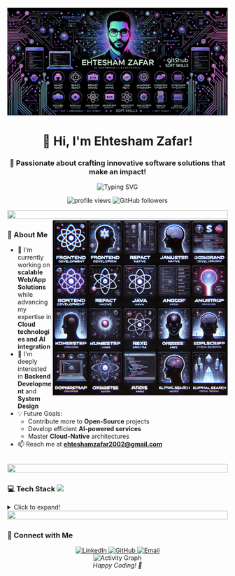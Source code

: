 ![github cover](https://github.com/EhteZafar/EhteZafar/blob/main/assets/banner-img.jpg)

<h1 align="center">👋 Hi, I'm Ehtesham Zafar!</h1>
<h3 align="center">🚀 Passionate about crafting innovative software solutions that make an impact!</h3>

<div align="center">
  <img src="https://readme-typing-svg.herokuapp.com?font=Fira+Code&pause=1000&width=435&lines=Full+Stack+Developer;AI+%26+Cloud+Enthusiast;Open+Source+Contributor" alt="Typing SVG" />
  
  <p align="center">
    <img src="https://komarev.com/ghpvc/?username=EhteZafar&label=Profile%20views&color=0e75b6&style=flat" alt="profile views" /> 
    <img alt="GitHub followers" src="https://img.shields.io/github/followers/EhteZafar?style=flat&color=0e75b6">
  </p>
</div>

<img src="https://i.imgur.com/dBaSKWF.gif" height="20" width="100%">

<img align="right" alt="Coding" width="400" src="https://raw.githubusercontent.com/EhteZafar/EhteZafar/refs/heads/main/assets/skills-img.webp">
<br>

### 🌟 About Me

- 🔭 I'm currently working on **scalable Web/App Solutions** while advancing my expertise in **Cloud technologies and AI integration**
- 🌱 I'm deeply interested in **Backend Development** and **System Design**
- 💡 Future Goals:
  - Contribute more to **Open-Source** projects
  - Develop efficient **AI-powered services**
  - Master **Cloud-Native** architectures
- 📫 Reach me at **ehteshamzafar2002@gmail.com**

<br>
<img src="https://i.imgur.com/dBaSKWF.gif" height="20" width="100%">

### 💻 Tech Stack <img src="https://media2.giphy.com/media/QssGEmpkyEOhBCb7e1/giphy.gif?cid=ecf05e47a0n3gi1bfqntqmob8g9aid1oyj2wr3ds3mg700bl&rid=giphy.gif" width="32px">

<details>
<summary>Click to expand!</summary>

- **Languages**  
<p align="left">
  <a href="https://skillicons.dev">
    <img src="https://skillicons.dev/icons?i=js,ts,python,java" />
  </a>
</p>

- **Frontend Development**  
<p align="left">
  <a href="https://skillicons.dev">
    <img src="https://skillicons.dev/icons?i=react,nextjs,angular,html,css,tailwind,bootstrap" />
  </a>
</p>

- **Backend Development**  
<p align="left">
  <a href="https://skillicons.dev">
    <img src="https://skillicons.dev/icons?i=nodejs,express,nestjs,flask,fastapi" />
  </a>
</p>

- **Databases**  
<p align="left">
  <a href="https://skillicons.dev">
    <img src="https://skillicons.dev/icons?i=postgres,mongodb,mysql,redis,firebase" />
  </a>
</p>

- **DevOps & Cloud**  
<p align="left">
  <a href="https://skillicons.dev">
    <img src="https://skillicons.dev/icons?i=docker,kubernetes,aws,azure,linux,git" />
  </a>
</p>

- **Additional Tools**  
<p align="left">
  <img src="https://img.shields.io/badge/-ElasticSearch-005571?style=for-the-badge&logo=elasticsearch&logoColor=white" />
  <img src="https://img.shields.io/badge/-DuploCloud-0052CC?style=for-the-badge&logoColor=white" />
  <img src="https://img.shields.io/badge/-Oracle-F80000?style=for-the-badge&logo=oracle&logoColor=white" />
</p>

</details>

<img src="https://i.imgur.com/dBaSKWF.gif" height="20" width="100%">

### 🤝 Connect with Me

<div align="center">
  <a href="https://www.linkedin.com/in/muhammad-ehtesham-uz-zafar-zafar-8a500821b/">
    <img src="https://img.shields.io/badge/-LinkedIn-0077B5?style=for-the-badge&logo=linkedin&logoColor=white" alt="LinkedIn" />
  </a>
  <a href="https://github.com/EhteZafar">
    <img src="https://img.shields.io/badge/-GitHub-181717?style=for-the-badge&logo=github&logoColor=white" alt="GitHub" />
  </a>
  <a href="mailto:ehteshamzafar2002@gmail.com">
    <img src="https://img.shields.io/badge/-Email-D14836?style=for-the-badge&logo=gmail&logoColor=white" alt="Email" />
  </a>
</div>

<div align="center">
  <img src="https://github-readme-activity-graph.vercel.app/graph?username=EhteZafar&custom_title=Ehtesham's%20GitHub%20Activity&bg_color=0D1117&color=7F3FBF&line=7F3FBF&point=7F3FBF&area_color=FFFFFF&title_color=FFFFFF&area=true" alt="Activity Graph" />
</div>

<div align="center">
  <i>Happy Coding! 🚀</i>
</div>

 
